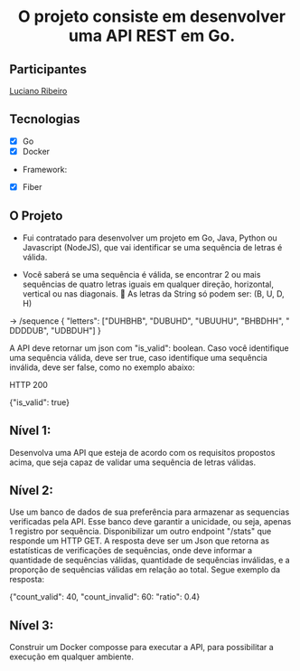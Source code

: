 <h1 align="center">
O projeto consiste em desenvolver uma API REST em Go.
</h1>

## Participantes

[Luciano Ribeiro](https://github.com/lucianorbr)

## Tecnologias

- [x] Go
- [x] Docker

- Framework:
- [x] Fiber


## O Projeto
- Fui contratado para desenvolver um projeto em Go, Java, Python ou Javascript (NodeJS),
  que vai identificar se uma sequência de letras é válida. 


- Você saberá se uma sequência é válida, se encontrar 2 ou mais sequências de quatro
  letras iguais em qualquer direção, horizontal, vertical ou nas diagonais.
   As letras da String só podem ser: (B, U, D, H)


<p>-> /sequence
{
"letters": ["DUHBHB", "DUBUHD", "UBUUHU", "BHBDHH", " DDDDUB", "UDBDUH"]
} </p> 

<p>A API deve retornar um json com "is_valid": boolean. Caso você identifique uma sequência
válida, deve ser true, caso identifique uma sequência inválida, deve ser false, como no
exemplo abaixo:</p>

<p>HTTP 200</p>

{"is_valid": true}

## Nível 1:
Desenvolva uma API que esteja de acordo com os requisitos propostos acima, que seja capaz
de validar uma sequência de letras válidas.


## Nível 2:
<p>
Use um banco de dados de sua preferência para armazenar as sequencias verificadas pela API. 
Esse banco deve garantir a unicidade, ou seja, apenas 1 registro por sequência. 
Disponibilizar um outro endpoint "/stats" que responde um HTTP GET. A resposta deve ser um 
Json que retorna as estatísticas de verificações de sequências, onde deve informar a 
quantidade de sequências válidas, quantidade de sequências inválidas, e a proporção de 
sequências válidas em relação ao total. Segue exemplo da resposta:
</p>

<p>
{"count_valid": 40, "count_invalid": 60: "ratio": 0.4} 
</p>

## Nível 3:
<p>
Construir um Docker composse para executar a API, para possibilitar a execução em qualquer 
ambiente. 
</p>

